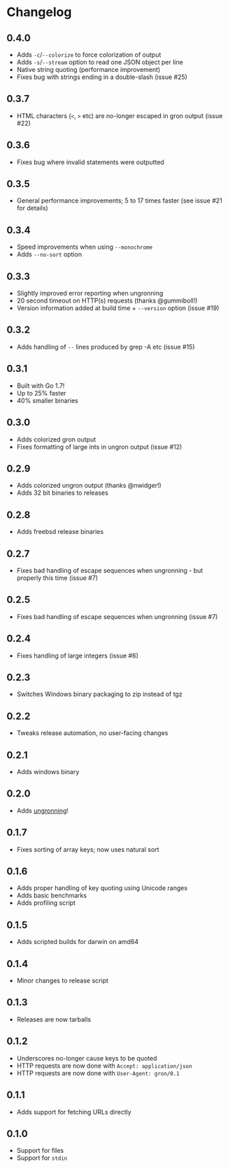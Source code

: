 # Changelog

## 0.4.0
- Adds `-c`/`--colorize` to force colorization of output
- Adds `-s`/`--stream` option to read one JSON object per line
- Native string quoting (performance improvement)
- Fixes bug with strings ending in a double-slash (issue #25)

## 0.3.7
- HTML characters (`<`, `>` etc) are no-longer escaped in gron output (issue #22)

## 0.3.6
- Fixes bug where invalid statements were outputted

## 0.3.5
- General performance improvements; 5 to 17 times faster (see issue #21 for details)

## 0.3.4
- Speed improvements when using `--monochrome`
- Adds `--no-sort` option

## 0.3.3
- Slightly improved error reporting when ungronning
- 20 second timeout on HTTP(s) requests (thanks @gummiboll!)
- Version information added at build time + `--version` option (issue #19)

## 0.3.2
- Adds handling of `--` lines produced by grep -A etc (issue #15)

## 0.3.1
- Built with Go 1.7!
- Up to 25% faster
- 40% smaller binaries

## 0.3.0
- Adds colorized gron output
- Fixes formatting of large ints in ungron output (issue #12)

## 0.2.9
- Adds colorized ungron output (thanks @nwidger!)
- Adds 32 bit binaries to releases

## 0.2.8
- Adds freebsd release binaries

## 0.2.7
- Fixes bad handling of escape sequences when ungronning - but properly this time (issue #7)

## 0.2.5
- Fixes bad handling of escape sequences when ungronning (issue #7)

## 0.2.4
- Fixes handling of large integers (issue #6)

## 0.2.3
- Switches Windows binary packaging to zip instead of tgz

## 0.2.2
- Tweaks release automation, no user-facing changes

## 0.2.1
- Adds windows binary

## 0.2.0
- Adds [ungronning](README.mkd#ungronning)!

## 0.1.7
- Fixes sorting of array keys; now uses natural sort

## 0.1.6
- Adds proper handling of key quoting using Unicode ranges
- Adds basic benchmarks
- Adds profiling script

## 0.1.5
- Adds scripted builds for darwin on amd64

## 0.1.4
- Minor changes to release script

## 0.1.3
- Releases are now tarballs

## 0.1.2
- Underscores no-longer cause keys to be quoted
- HTTP requests are now done with `Accept: application/json`
- HTTP requests are now done with `User-Agent: gron/0.1`

## 0.1.1
- Adds support for fetching URLs directly

## 0.1.0
- Support for files
- Support for `stdin`

